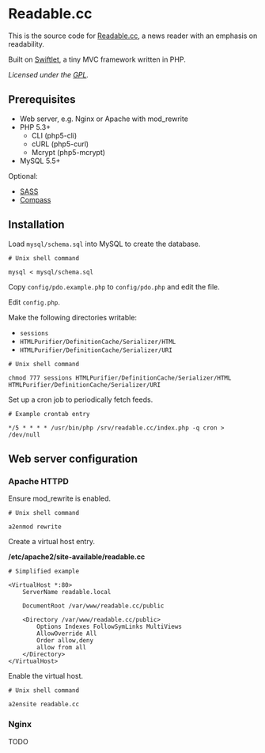 Readable.cc
===========

This is the source code for [Readable.cc](http://readable.cc), a news reader with an emphasis on readability.

Built on [Swiftlet](http://swiftlet.org), a tiny MVC framework written in PHP.

*Licensed under the [GPL](http://opensource.org/licenses/gpl-3.0.html).*


Prerequisites
-------------

* Web server, e.g. Nginx or Apache with mod_rewrite
* PHP 5.3+
	* CLI (php5-cli)
	* cURL (php5-curl)
	* Mcrypt (php5-mcrypt)
* MySQL 5.5+

Optional:

* [SASS](http://sass-lang.com)
* [Compass](http://compass-style.org)


Installation
------------

Load `mysql/schema.sql` into MySQL to create the database.

```shell
# Unix shell command

mysql < mysql/schema.sql
```

Copy `config/pdo.example.php` to `config/pdo.php` and edit the file.

Edit `config.php`.

Make the following directories writable:

* `sessions`
* `HTMLPurifier/DefinitionCache/Serializer/HTML`
* `HTMLPurifier/DefinitionCache/Serializer/URI`

```shell
# Unix shell command

chmod 777 sessions HTMLPurifier/DefinitionCache/Serializer/HTML HTMLPurifier/DefinitionCache/Serializer/URI
```

Set up a cron job to periodically fetch feeds.

```shell
# Example crontab entry

*/5 * * * * /usr/bin/php /srv/readable.cc/index.php -q cron > /dev/null
```

Web server configuration
------------------------

### Apache HTTPD

Ensure mod\_rewrite is enabled.

```shell
# Unix shell command

a2enmod rewrite
```

Create a virtual host entry.

**/etc/apache2/site-available/readable.cc**

```apacheconf
# Simplified example

<VirtualHost *:80>
	ServerName readable.local

	DocumentRoot /var/www/readable.cc/public

	<Directory /var/www/readable.cc/public>
		Options Indexes FollowSymLinks MultiViews
		AllowOverride All
		Order allow,deny
		allow from all
	</Directory>
</VirtualHost>
```

Enable the virtual host.

```shell
# Unix shell command

a2ensite readable.cc
```

### Nginx

TODO

